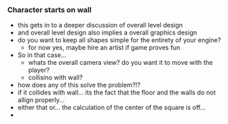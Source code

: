 ### Character starts on wall
* this gets in to a deeper discussion of overall level design
* and overall level design also implies a overall graphics design
* do you want to keep all shapes simple for the entirety of your engine?
	* for now yes, maybe hire an artist if game proves fun
* So in that case...
	* whats the overall camera view? do you want it to move with the player?
	* collisino with wall?
* how does any of this solve the problem?!?
* if it collides with wall... its the  fact that the floor and the walls do not allign properly...
* either that or... the calculation of the center of the square is off...
* 